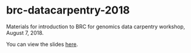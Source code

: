 # brc-datacarpentry-2018

Materials for introduction to BRC for genomics data carpentry workshop, August 7, 2018.

You can view the slides [here](https://rawgit.com/ucberkeley/brc-datacarpentry-2018/master/intro_slides.html).
